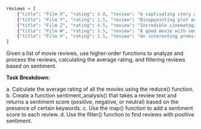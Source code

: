 ```python
reviews = [
    {"title": "Film X", "rating": 4.0, "review": "A captivating story with great character development."},
    {"title": "Film Y", "rating": 1.5, "review": "Disappointing plot and subpar acting."},
    {"title": "Film Z", "rating": 4.5, "review": "Incredible cinematography and a powerful performance by the lead actor."},
    {"title": "Film W", "rating": 3.5, "review": "A good movie with some memorable moments."},
    {"title": "Film V", "rating": 2.5, "review": "An interesting premise, but the execution falls short."},
]
```

Given a list of movie reviews, use higher-order functions to analyze and process the reviews, calculating the average rating, and filtering reviews based on sentiment.

**Task Breakdown**:

a. Calculate the average rating of all the movies using the reduce() function.
b. Create a function sentiment_analysis() that takes a review text and returns a sentiment score (positive, negative, or neutral) based on the presence of certain keywords.
c. Use the map() function to add a sentiment score to each review.
d. Use the filter() function to find reviews with positive sentiment.